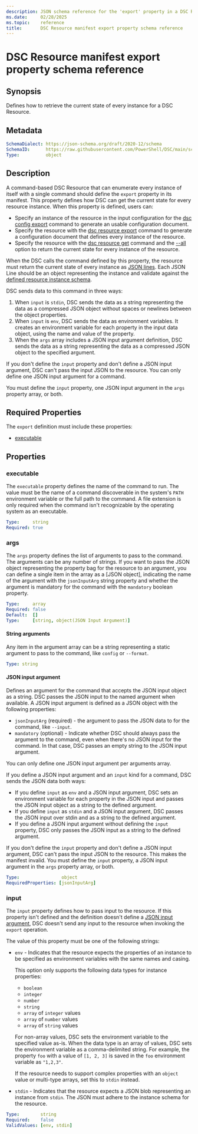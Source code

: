 ```yaml
---
description: JSON schema reference for the 'export' property in a DSC Resource manifest
ms.date:     02/28/2025
ms.topic:    reference
title:       DSC Resource manifest export property schema reference
---
```


# DSC Resource manifest export property schema reference

## Synopsis

Defines how to retrieve the current state of every instance for a DSC Resource.

## Metadata

```yaml
SchemaDialect: https://json-schema.org/draft/2020-12/schema
SchemaID:      https://raw.githubusercontent.com/PowerShell/DSC/main/schemas/v3.0.0/resource/manifest.export.json
Type:          object
```

## Description

A command-based DSC Resource that can enumerate every instance of itself with a single command
should define the `export` property in its manifest. This property defines how DSC can get the
current state for every resource instance. When this property is defined, users can:

- Specify an instance of the resource in the input configuration for the [dsc config export][01]
  command to generate an usable configuration document.
- Specify the resource with the [dsc resource export][02] command to generate a configuration
  document that defines every instance of the resource.
- Specify the resource with the [dsc resource get][03] command and the [--all][04] option to return
  the current state for every instance of the resource.

When the DSC calls the command defined by this property, the resource must return the current state
of every instance as [JSON lines][05]. Each JSON Line should be an object representing the instance
and validate against the [defined resource instance schema][06].

DSC sends data to this command in three ways:

  1. When `input` is `stdin`, DSC sends the data as a string representing the data as a compressed
     JSON object without spaces or newlines between the object properties.
  1. When `input` is `env`, DSC sends the data as environment variables. It creates an environment
     variable for each property in the input data object, using the name and value of the property.
  1. When the `args` array includes a JSON input argument definition, DSC sends the data as a
     string representing the data as a compressed JSON object to the specified argument.

If you don't define the `input` property and don't define a JSON input argument, DSC can't pass the
input JSON to the resource. You can only define one JSON input argument for a command.

You must define the `input` property, one JSON input argument in the `args` property array, or
both.

## Required Properties

The `export` definition must include these properties:

- [executable](#executable)

## Properties

### executable

The `executable` property defines the name of the command to run. The value must be the name of a
command discoverable in the system's `PATH` environment variable or the full path to the command. A
file extension is only required when the command isn't recognizable by the operating system as an
executable.

```yaml
Type:     string
Required: true
```

### args

The `args` property defines the list of arguments to pass to the command. The arguments can be any
number of strings. If you want to pass the JSON object representing the property bag for the
resource to an argument, you can define a single item in the array as a [JSON object], indicating the
name of the argument with the `jsonInputArg` string property and whether the argument is mandatory
for the command with the `mandatory` boolean property.

```yaml
Type:     array
Required: false
Default:  []
Type:     [string, object(JSON Input Argument)]
```

#### String arguments

Any item in the argument array can be a string representing a static argument to pass to the
command, like `config` or `--format`.

```yaml
Type: string
```

#### JSON input argument

Defines an argument for the command that accepts the JSON input object as a string. DSC passes the
JSON input to the named argument when available. A JSON input argument is defined as a JSON object with the following properties:

- `jsonInputArg` (required) - the argument to pass the JSON data to for the command, like `--input`.
- `mandatory` (optional) - Indicate whether DSC should always pass the argument to the command,
  even when there's no JSON input for the command. In that case, DSC passes an empty string to the
  JSON input argument.

You can only define one JSON input argument per arguments array.

If you define a JSON input argument and an `input` kind for a command, DSC sends the JSON data both
ways:

- If you define `input` as `env` and a JSON input argument, DSC sets an environment variable for
  each property in the JSON input and passes the JSON input object as a string to the defined
  argument.
- If you define `input` as `stdin` and a JSON input argument, DSC passes the JSON input over stdin
  and as a string to the defined argument.
- If you define a JSON input argument without defining the `input` property, DSC only passes the
  JSON input as a string to the defined argument.

If you don't define the `input` property and don't define a JSON input argument, DSC can't pass the
input JSON to the resource. This makes the manifest invalid. You must define the `input` property,
a JSON input argument in the `args` property array, or both.

```yaml
Type:                object
RequiredProperties: [jsonInputArg]
```

### input

The `input` property defines how to pass input to the resource. If this property isn't defined and
the definition doesn't define a [JSON input argument](#json-input-argument), DSC doesn't send any
input to the resource when invoking the `export` operation.

The value of this property must be one of the following strings:

- `env` - Indicates that the resource expects the properties of an instance to be specified as
  environment variables with the same names and casing.

  This option only supports the following data types for instance properties:

  - `boolean`
  - `integer`
  - `number`
  - `string`
  - `array` of `integer` values
  - `array` of `number` values
  - `array` of `string` values

  For non-array values, DSC sets the environment variable to the specified value as-is. When the
  data type is an array of values, DSC sets the environment variable as a comma-delimited string.
  For example, the property `foo` with a value of `[1, 2, 3]` is saved in the `foo` environment
  variable as `"1,2,3"`.

  If the resource needs to support complex properties with an `object` value or multi-type arrays,
  set this to `stdin` instead.
- `stdin` - Indicates that the resource expects a JSON blob representing an instance from `stdin`.
  The JSON must adhere to the instance schema for the resource.

```yaml
Type:        string
Required:    false
ValidValues: [env, stdin]
```

[01]: ../../../cli/config/export.md
[02]: ../../../cli/resource/export.md
[03]: ../../../cli/resource/get.md
[04]: ../../../cli/resource/get.md#-a---all
[05]: https://jsonlines.org/
[06]: schema/property.md
